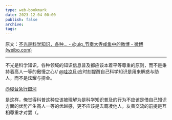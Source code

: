 ```yaml
---
type: web-bookmark
date: 2023-12-04 00:00
publish: false
archive: 
tags:
---
```

原文：[不光是科学知识，各种... - @uiq_节奏大寺咸鱼中的微博 - 微博 (weibo.com)](https://weibo.com/1878491423/J8Jx1vG2g?pagetype=fav)

---

不光是科学知识，各种领域的知识信息普及都应该本着平等尊重的原则，而不是秉持着高人一等的傲慢之心// [@哇凉月](https://weibo.com/n/%E5%93%87%E5%87%89%E6%9C%88):应时刻提醒自己科学知识是用来解惑与助人，而不是炫耀与捞金。

[@寝台急行銀河](https://weibo.com/u/2104489711)

是这样，俺觉得科普这种应该被理解为是科学知识普及的行为不应该是借自己知识方面的优势产生高人一等的优越感，更不应该是去霸凌他人，友善交流的前提是互相尊重才对罢（。 ​​​